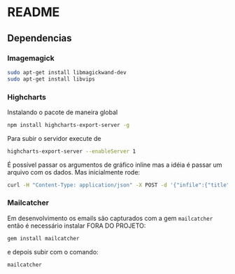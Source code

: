 # README

## Dependencias

### Imagemagick

```bash
sudo apt-get install libmagickwand-dev
sudo apt-get install libvips
```

### Highcharts

Instalando o pacote de maneira global

```bash
npm install highcharts-export-server -g
```

Para subir o servidor execute de

```bash
highcharts-export-server --enableServer 1
```

É possível passar os argumentos de gráfico inline mas a idéia é passar um arquivo com os dados. Mas inicialmente rode:

```sh
curl -H "Content-Type: application/json" -X POST -d '{"infile":{"title": {"text": "Steep Chart"}, "xAxis": {"categories": ["Jan", "Feb", "Mar"]}, "series": [{"data": [29.9, 71.5, 106.4]}]}}' 127.0.0.1:7801 -o mychart.png
```

### Mailcatcher

Em desenvolvimento os emails são capturados com a gem `mailcatcher` então é necessário instalar FORA DO PROJETO:

```bash
gem install mailcatcher
```

e depois subir com o comando:

```bash
mailcatcher
```
